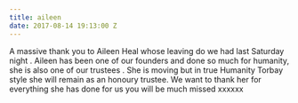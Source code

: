 ```yaml
---
title: aileen
date: 2017-08-14 19:13:00 Z
---
```


A massive thank you to Aileen Heal whose leaving do we had last Saturday night . Aileen has been one of our founders and done so much for humanity, she is also one of our trustees . She is moving but in true Humanity Torbay style she will remain as an honoury trustee. We want to thank her for everything she has done for us you will be much missed xxxxxx